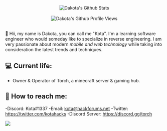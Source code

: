 <div align="center">
  <img src="https://github-readme-stats.vercel.app/api?username=r31gndev&show_icons=true&theme=dracula" alt="Dakota's Github Stats">
  <br><br>
  <img src="https://komarev.com/ghpvc/?username=r31gndev&color=F4A4B5&style=flat" alt="Dakota's Github Profile Views" />
</div>
<br>

👋 Hii, my name is Dakota, you can call me "Kota". I'm a learning software engineer who would someday like to specialize in reverse engineering. I am very passionate about modern *mobile and web technology* while taking into consideration the latest trends and techniques.

## 💻 Current life:
- Owner & Operator of Torch, a minecraft server & gaming hub.

## 🚀 How to reach me:
-Discord: Kota#1337
-Email: kota@hackforums.net
-Twitter: https://twitter.com/kotahacks
-Discord Server: https://discord.gg/torch

<a href="https://discord.com/users/905272587674853376">
  <img src="https://media.discordapp.net/attachments/1062976714872999981/1082568978297258035/TorchMainLOGO.gif?width=546&height=546" align="left" />
</a>

